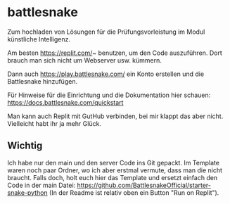 # battlesnake
Zum hochladen von Lösungen für die Prüfungsvorleistung im Modul künstliche Intelligenz.

Am besten https://replit.com/~ benutzen, um den Code auszuführen. Dort brauch man sich nicht um Webserver usw. kümmern. 

Dann auch https://play.battlesnake.com/ ein Konto erstellen und die Battlesnake hinzufügen. 

Für Hinweise für die Einrichtung und die Dokumentation hier schauen: https://docs.battlesnake.com/quickstart

Man kann auch Replit mit GutHub verbinden, bei mir klappt das aber nicht. Vielleicht habt ihr ja mehr Glück.

## Wichtig

Ich habe nur den main und den server Code ins Git gepackt. Im Template waren noch paar Ordner, wo ich aber erstmal vermute, dass man die nicht braucht. Falls doch, holt euch hier das Template und ersetzt einfach den Code in der main Datei: https://github.com/BattlesnakeOfficial/starter-snake-python (In der Readme ist relativ oben ein Button "Run on Replit").

